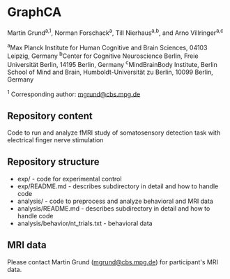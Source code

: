 # GraphCA

Martin Grund<sup>a,1</sup>, Norman Forschack<sup>a</sup>, Till Nierhaus<sup>a,b</sup>, and Arno Villringer<sup>a,c</sup>

<sup>a</sup>Max Planck Institute for Human Cognitive and Brain Sciences, 04103 Leipzig, Germany
<sup>b</sup>Center for Cognitive Neuroscience Berlin, Freie Universität Berlin, 14195 Berlin, Germany
<sup>c</sup>MindBrainBody Institute, Berlin School of Mind and Brain, Humboldt-Universität zu Berlin, 10099 Berlin, Germany

<sup>1</sup> Corresponding author: mgrund@cbs.mpg.de

## Repository content

Code to run and analyze fMRI study of somatosensory detection task with electrical finger nerve stimulation

## Repository structure

- exp/ - code for experimental control
- exp/README.md -  describes subdirectory in detail and how to handle code
- analysis/ - code to preprocess and analyze behavioral and MRI data
- analysis/README.md -  describes subdirectory in detail and how to handle code
- analysis/behavior/nt_trials.txt - behavioral data

## MRI data

Please contact Martin Grund (mgrund@cbs.mpg.de) for participant's MRI data.